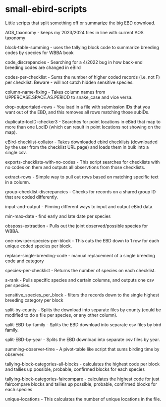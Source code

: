 # small-ebird-scripts
Little scripts that split something off or summarize the big EBD download.

AOS_taxonomy - keeps my 2023/2024 files in line with current AOS taxonomy

block-table-summing - uses the tallying block code to summarize breeding codes by species for WBBA book

code_discrepancies - Searching for a 4/2022 bug in how back-end breeding codes are changed in eBird

codes-per-checklist - Sums the number of higher coded records (i.e. not F) per checklist. Beware - will not catch hidden sensitive species.

column-name-fixing - Takes column names from UPPERCASE.SPACE.AS.PERIOD to snake_case and vice versa.

drop-outportaled-rows - You load in a file with submission IDs that you want out of the EBD, and this removes all rows matching those subIDs.

duplicate-locID-checker3 - Searches for point locations in eBird that map to more than one LocID (which can result in point locations not showing on the map).

eBird-checklist-collator - Takes downloaded ebird checklists (downloaded by the user from the checklist URL page) and loads them in bulk into a single csv.

exports-checklists-with-no-codes - This script searches for checklists with no codes on them and outputs all observtions from those checklists.

extract-rows - Simple way to pull out rows based on matching specific text in a column.

group-checklist-discrepancies - Checks for records on a shared group ID that are coded differently. 

input-and-output - Pinning different ways to input and output eBird data.

min-max-date - find early and late date per species

obsposs-extraction - Pulls out the joint observed/possible species for WBBA.

one-row-per-species-per-block - This cuts the EBD down to 1 row for each unique coded species per block.

replace-single-breeding-code - manual replacement of a single breeding code and category 

species-per-checklist - Returns the number of species on each checklist.

s-rank - Pulls specific species and certain columns, and outputs one csv per species.

sensitive_species_per_block - filters the records down to the single highest breeding category per block

split-by-county - Splits the download into separate files by county (could be modified to do a file per species, or any other column).

split-EBD-by-family - Splits the EBD download into separate csv files by bird family.

split-EBD-by-year - Splits the EBD download into separate csv files by year.

summing-observer-time - A pivot-table like script that sums birding time by observer.

tallying-block-categories-all-blocks - calculates the highest code per block and tallies up possible, probable, confirmed blocks for each species

tallying-block-categories-faircompare - calculates the highest code for just faircompare blocks and tallies up possible, probable, confirmed blocks for each species

unique-locations - This calculates the number of unique locations in the file.
